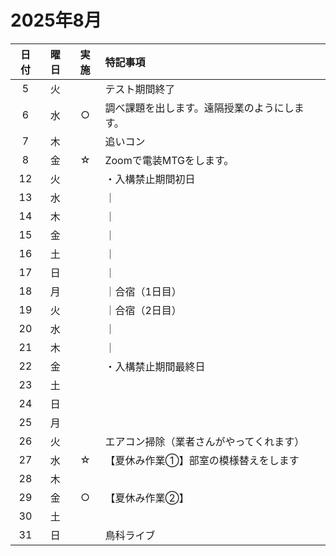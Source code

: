 # 2025年8月
| 日付 | 曜日 | 実施 | 特記事項 |
| :--: | :--: | :--: | :-- |
| 5 | 火 | | テスト期間終了 |
| 6 | 水 | ○ | 調べ課題を出します。遠隔授業のようにします。 |
| 7 | 木 | | 追いコン |
| 8 | 金 | ☆ | Zoomで電装MTGをします。 |
| 12 | 火 | | ・入構禁止期間初日 |
| 13 | 水 | | ｜ |
| 14 | 木 | | ｜ |
| 15 | 金 | | ｜ |
| 16 | 土 | | ｜ |
| 17 | 日 | | ｜ |
| 18 | 月 | | ｜合宿（1日目） |
| 19 | 火 | | ｜合宿（2日目） |
| 20 | 水 | | ｜ |
| 21 | 木 | | ｜ |
| 22 | 金 | | ・入構禁止期間最終日 |
| 23 | 土 | | |
| 24 | 日 | | |
| 25 | 月 | | |
| 26 | 火 | | エアコン掃除（業者さんがやってくれます） |
| 27 | 水 | ☆ | 【夏休み作業①】部室の模様替えをします |
| 28 | 木 | | |
| 29 | 金 | ○ | 【夏休み作業②】 |
| 30 | 土 | | |
| 31 | 日 | | 鳥科ライブ |
